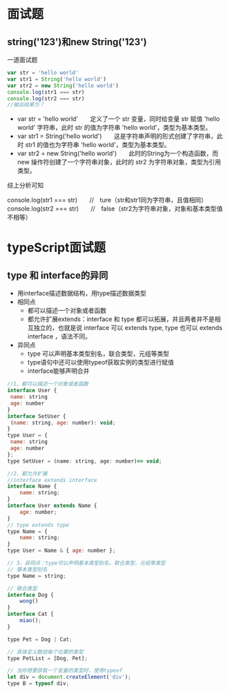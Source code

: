 # 面试题
## string('123')和new String('123')
一道面试题
```js
var str = 'hello world'
var str1 = String('hello world')
var str2 = new String('hello world')
console.log(str1 === str)
console.log(str2 === str)
//输出结果为？
```
- var str = 'hello world'　　定义了一个 str 变量，同时给变量 str 赋值 'hello world' 字符串，此时 str 的值为字符串 'hello world'，类型为基本类型。
- var str1 = String('hello world')　　这是字符串声明的形式创建了字符串，此时 str1 的值也为字符串 'hello world'，类型为基本类型。
- var str2 = new String('hello world')　　此时的String为一个构造函数，而 new 操作符创建了一个字符串对象，此时的 str2 为字符串对象，类型为引用类型。

综上分析可知

  console.log(str1 === str)　　//　ture（str和str1同为字符串，且值相同）
  console.log(str2 === str)　　//　false（str2为字符串对象，对象和基本类型值不相等）
  
# typeScript面试题
## type 和 interface的异同
- 用interface描述数据结构，用type描述数据类型
- 相同点
  - 都可以描述一个对象或者函数
  - 都允许扩展extends：interface 和 type 都可以拓展，并且两者并不是相互独立的，也就是说 interface 可以 extends type, type 也可以 extends interface ，语法不同。
- 异同点
  - type 可以声明基本类型别名，联合类型，元组等类型
  - type语句中还可以使用typeof获取实例的类型进行赋值
  - interface能够声明合并
```js
//1、都可以描述一个对象或者函数
interface User {
 name: string
 age: number
}
interface SetUser {
 (name: string, age: number): void; 
}
type User = {
 name: string
 age: number
};
type SetUser = (name: string, age: number)=> void;

//2、都允许扩展
//interface extends interface
interface Name {
 	name: string; 
}
interface User extends Name {
 	age: number; 
}
// type extends type
type Name = {
 	name: string; 
}
type User = Name & { age: number };

// 3、异同点：type可以声明基本类型别名，联合类型，元组等类型
// 基本类型别名
type Name = string;

// 联合类型
interface Dog {
    wong()
}
interface Cat {
    miao();
}

type Pet = Dog | Cat;

// 具体定义数组每个位置的类型
type PetList = [Dog, Pet];

// 当你想要获取一个变量的类型时，使用typeof
let div = document.createElement('div');
type B = typeof div;
```